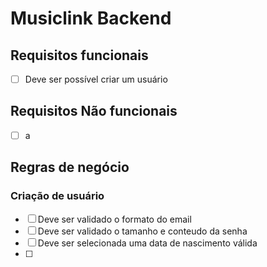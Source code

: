 # Musiclink Backend

## Requisitos funcionais
 - [ ] Deve ser possível criar um usuário

## Requisitos Não funcionais
 - [ ]  a

## Regras de negócio
### Criação de usuário
 - [ ] Deve ser validado o formato do email
 - [ ] Deve ser validado o tamanho e conteudo da senha
 - [ ] Deve ser selecionada uma data de nascimento válida
 - [ ] 
